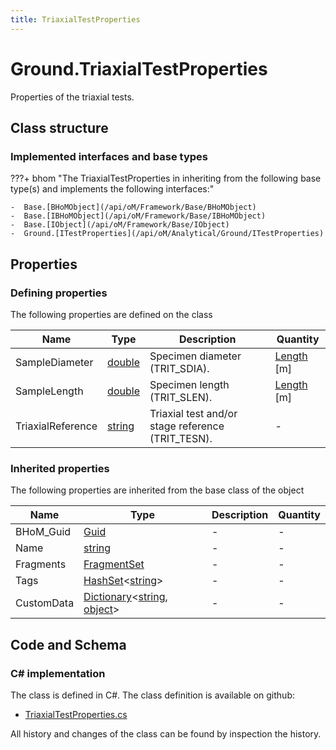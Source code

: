 ```yaml
---
title: TriaxialTestProperties
---
```


# Ground.TriaxialTestProperties

Properties of the triaxial tests.

## Class structure

### Implemented interfaces and base types

???+ bhom "The TriaxialTestProperties in inheriting from the following base type(s) and implements the following interfaces:"

    -  Base.[BHoMObject](/api/oM/Framework/Base/BHoMObject)
    -  Base.[IBHoMObject](/api/oM/Framework/Base/IBHoMObject)
    -  Base.[IObject](/api/oM/Framework/Base/IObject)
    -  Ground.[ITestProperties](/api/oM/Analytical/Ground/ITestProperties)


## Properties



### Defining properties

The following properties are defined on the class

| Name             | Type             | Description      | Quantity         |
|------------------|------------------|------------------|------------------|
| SampleDiameter | [double](https://learn.microsoft.com/en-us/dotnet/api/System.Double?view=netstandard-2.0) | Specimen diameter (TRIT_SDIA). | [Length](/api/oM/Dimensional/Quantities/Attributes/Length) [m] |
| SampleLength | [double](https://learn.microsoft.com/en-us/dotnet/api/System.Double?view=netstandard-2.0) | Specimen length (TRIT_SLEN). | [Length](/api/oM/Dimensional/Quantities/Attributes/Length) [m] |
| TriaxialReference | [string](https://learn.microsoft.com/en-us/dotnet/api/System.String?view=netstandard-2.0) | Triaxial test and/or stage reference (TRIT_TESN). | - |


### Inherited properties
The following properties are inherited from the base class of the object

| Name             | Type             | Description      | Quantity         |
|------------------|------------------|------------------|------------------|
| BHoM_Guid | [Guid](https://learn.microsoft.com/en-us/dotnet/api/System.Guid?view=netstandard-2.0) | - | - |
| Name | [string](https://learn.microsoft.com/en-us/dotnet/api/System.String?view=netstandard-2.0) | - | - |
| Fragments | [FragmentSet](/api/oM/Framework/Base/FragmentSet) | - | - |
| Tags | [HashSet](https://learn.microsoft.com/en-us/dotnet/api/System.Collections.Generic.HashSet-1?view=netstandard-2.0)&lt;[string](https://learn.microsoft.com/en-us/dotnet/api/System.String?view=netstandard-2.0)&gt; | - | - |
| CustomData | [Dictionary](https://learn.microsoft.com/en-us/dotnet/api/System.Collections.Generic.Dictionary-2?view=netstandard-2.0)&lt;[string](https://learn.microsoft.com/en-us/dotnet/api/System.String?view=netstandard-2.0), [object](https://learn.microsoft.com/en-us/dotnet/api/System.Object?view=netstandard-2.0)&gt; | - | - |


## Code and Schema

### C# implementation

The class is defined in C#. The class definition is available on github:

- [TriaxialTestProperties.cs](https://github.com/BHoM/BHoM/blob/develop/Ground_oM/ITestProperties/TriaxialTestProperties.cs)

All history and changes of the class can be found by inspection the history.
